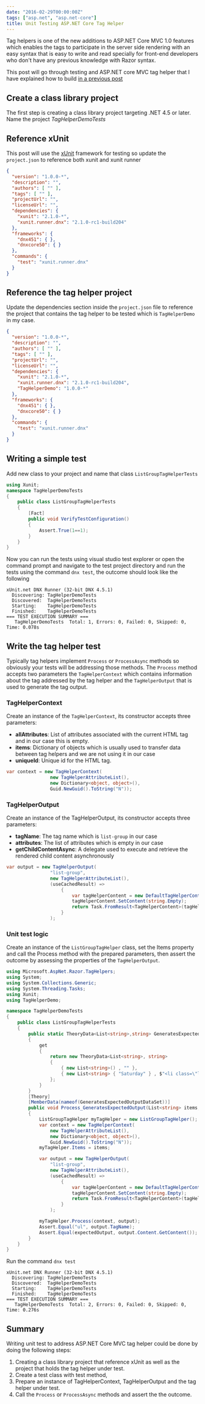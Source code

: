 ```yaml
---
date: "2016-02-29T00:00:00Z"
tags: ["asp.net", "asp.net-core"]
title: Unit Testing ASP.NET Core Tag Helper
---
```


Tag helpers is one of the new additions to ASP.NET Core MVC 1.0 features which enables the tags to participate in the server side rendering with an easy syntax that is easy to write and read specially for front-end developers who don't have any previous knowledge with Razor syntax.

This post will go through testing and ASP.NET core MVC tag helper that I have explained how to build [in a previous post](http://www.hossambarakat.net/2016/02/15/authoring-asp-net-core-mvc-tag-helper/)

## Create a class library project
The first step is creating a class library project targeting .NET 4.5 or later. Name the project *TagHelperDemoTests*

## Reference xUnit
This post will use the [xUnit](http://xunit.github.io/) framework for testing so update the `project.json` to reference both xunit and xunit runner

```json
{
  "version": "1.0.0-*",
  "description": "",
  "authors": [ "" ],
  "tags": [ "" ],
  "projectUrl": "",
  "licenseUrl": "",
  "dependencies": {
    "xunit": "2.1.0-*",
    "xunit.runner.dnx": "2.1.0-rc1-build204"
  },
  "frameworks": {
    "dnx451": { },
    "dnxcore50": { }
  },
  "commands": {
    "test": "xunit.runner.dnx"
  }
}
```

## Reference the tag helper project
Update the dependencies section inside the `project.json` file to reference the project that contains the tag helper to be tested which is `TagHelperDemo` in my case.

```json
{
  "version": "1.0.0-*",
  "description": "",
  "authors": [ "" ],
  "tags": [ "" ],
  "projectUrl": "",
  "licenseUrl": "",
  "dependencies": {
    "xunit": "2.1.0-*",
    "xunit.runner.dnx": "2.1.0-rc1-build204",
    "TagHelperDemo": "1.0.0-*"
  },
  "frameworks": {
    "dnx451": { },
    "dnxcore50": { }
  },
  "commands": {
    "test": "xunit.runner.dnx"
  }
}
```

## Writing a simple test
Add new class to your project and name that class `ListGroupTagHelperTests`

```csharp
using Xunit;
namespace TagHelperDemoTests
{
    public class ListGroupTagHelperTests
    {
        [Fact]
        public void VerifyTestConfiguration()
        {
            Assert.True(1==1);
        }
    }
}
```

Now you can run the tests using visual studio test explorer or open the command prompt and navigate to the test project directory and run the tests using the command `dnx test`, the outcome should look like the following

```
xUnit.net DNX Runner (32-bit DNX 4.5.1)
  Discovering: TagHelperDemoTests
  Discovered:  TagHelperDemoTests
  Starting:    TagHelperDemoTests
  Finished:    TagHelperDemoTests
=== TEST EXECUTION SUMMARY ===
   TagHelperDemoTests  Total: 1, Errors: 0, Failed: 0, Skipped: 0, Time: 0.078s
```

## Write the tag helper test
Typically tag helpers implement `Process` or `ProcessAsync` methods so obviously your tests will be addressing those methods. The `Process` method accepts two parameters the `TagHelperContext` which contains information about the tag addressed by the tag helper and the `TagHelperOutput` that is used to generate the tag output.

### TagHelperContext
Create an instance of the `TagHelperContext`, its constructor accepts three parameters:

- **allAttributes**: List of attributes associated with the current HTML tag and in our case this is empty.
- **items**: Dictionary of objects which is usually used to transfer data between tag helpers and we are not using it in our case
- **uniqueId**: Unique id for the HTML tag.

```csharp
var context = new TagHelperContext(
                new TagHelperAttributeList(),
                new Dictionary<object, object>(),
                Guid.NewGuid().ToString("N"));
```

### TagHelperOutput
Create an instance of the TagHelperOutput, its constructor accepts three parameters:

- **tagName**: The tag name which is `list-group` in our case
- **attributes**: The list of attributes which is empty in our case
- **getChildContentAsync**: A delegate used to execute and retrieve the rendered child content asynchronously

```csharp
var output = new TagHelperOutput(
                "list-group",
                new TagHelperAttributeList(),
                (useCachedResult) =>
                    {
                        var tagHelperContent = new DefaultTagHelperContent();
                        tagHelperContent.SetContent(string.Empty);
                        return Task.FromResult<TagHelperContent>(tagHelperContent);
                    }
                );
```

### Unit test logic
Create an instance of the `ListGroupTagHelper` class, set the Items property and call the Process method with the prepared parameters, then assert the outcome by assessing the properties of the `TagHelperOutput`.

```csharp
using Microsoft.AspNet.Razor.TagHelpers;
using System;
using System.Collections.Generic;
using System.Threading.Tasks;
using Xunit;
using TagHelperDemo;

namespace TagHelperDemoTests
{
    public class ListGroupTagHelperTests
    {
        public static TheoryData<List<string>,string> GeneratesExpectedOutputDataSet
        {
            get
            {
                return new TheoryData<List<string>, string>
                {
                    { new List<string>() , "" },
                    { new List<string> { "Saturday" } , $"<li class=\"list-group-item\">Saturday</li>"}
                };
            }
        }
        [Theory]
        [MemberData(nameof(GeneratesExpectedOutputDataSet))]
        public void Process_GeneratesExpectedOutput(List<string> items,string expectedOutput)
        {
            ListGroupTagHelper myTagHelper = new ListGroupTagHelper();
            var context = new TagHelperContext(
                new TagHelperAttributeList(),
                new Dictionary<object, object>(),
                Guid.NewGuid().ToString("N"));
            myTagHelper.Items = items;

            var output = new TagHelperOutput(
                "list-group",
                new TagHelperAttributeList(),
                (useCachedResult) =>
                    {
                        var tagHelperContent = new DefaultTagHelperContent();
                        tagHelperContent.SetContent(string.Empty);
                        return Task.FromResult<TagHelperContent>(tagHelperContent);
                    }
                );

            myTagHelper.Process(context, output);
            Assert.Equal("ul", output.TagName);
            Assert.Equal(expectedOutput, output.Content.GetContent());
        }
    }
}
```

Run the command `dnx test`

```
xUnit.net DNX Runner (32-bit DNX 4.5.1)
  Discovering: TagHelperDemoTests
  Discovered:  TagHelperDemoTests
  Starting:    TagHelperDemoTests
  Finished:    TagHelperDemoTests
=== TEST EXECUTION SUMMARY ===
   TagHelperDemoTests  Total: 2, Errors: 0, Failed: 0, Skipped: 0, Time: 0.276s
```

## Summary
Writing unit test to address ASP.NET Core MVC tag helper could be done by doing the following steps:

1. Creating a class library project that reference xUnit as well as the project that holds the tag helper under test.
2. Create a test class with test method,
3. Prepare an instance of TagHelperContext, TagHelperOutput and the tag helper under test.
4. Call the `Process` or `ProcessAsync` methods and assert the the outcome.
